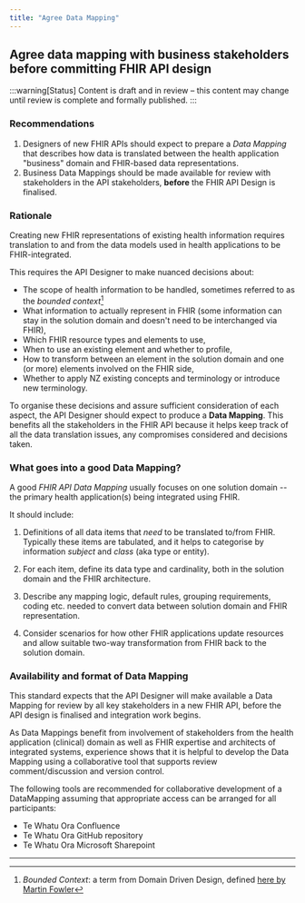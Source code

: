 ```yaml
---
title: "Agree Data Mapping"
---
```


## Agree data mapping with business stakeholders before committing FHIR API design

:::warning[Status]
Content is draft and in review – this content may change until review is complete and formally published.
:::

### Recommendations

1. Designers of new FHIR APIs should expect to prepare a *Data Mapping*  that describes how data is translated between the health application "business" domain and FHIR-based data representations.  
1. Business Data Mappings should be made available for review with stakeholders in the API stakeholders, **before** the FHIR API Design is finalised.

### Rationale

Creating new FHIR representations of existing health information requires translation to and from the data models used in health applications to be FHIR-integrated.

This requires the API Designer to make nuanced decisions about:

- The scope of health information to be handled, sometimes referred to as the *bounded context*[^1]
- What information to actually represent in FHIR (some information can stay in the solution domain and doesn't need to be interchanged via FHIR),  
- Which FHIR resource types and elements to use,  
- When to use an existing element and whether to profile,  
- How to transform between an element in the solution domain and one (or more) elements involved on the FHIR side,  
- Whether to apply NZ existing concepts and terminology or introduce new terminology.

To organise these decisions and assure sufficient consideration of each aspect, the API Designer should expect to produce a **Data Mapping**.  This benefits all the stakeholders in the FHIR API because it helps keep track of all the data translation issues, any compromises considered and decisions taken.

### What goes into a good Data Mapping?

A good *FHIR API Data Mapping* usually focuses on one solution domain -- the primary health application(s) being integrated using FHIR.

It should include:

1. Definitions of all data items that *need* to be translated to/from FHIR.  Typically these items are tabulated, and it helps to categorise by information *subject* and *class* (aka type or entity).

1. For each item, define its data type and cardinality, both in the solution domain and the FHIR architecture.

1. Describe any mapping logic, default rules, grouping requirements, coding etc. needed to convert data between solution domain and FHIR representation.

1. Consider scenarios for how other FHIR applications update resources and allow suitable two-way transformation from FHIR back to the solution domain.

### Availability and format of Data Mapping

This standard expects that the API Designer will make available a Data Mapping for review by all key stakeholders in a new FHIR API, before the API design is finalised and integration work begins.

As Data Mappings benefit from involvement of stakeholders from the health application (clinical) domain as well as FHIR expertise and architects of integrated systems, experience shows that it is helpful to develop the Data Mapping using a collaborative tool that supports review comment/discussion and version control.  

The following tools are recommended for collaborative development of a DataMapping assuming that appropriate access can be arranged for all participants:

- Te Whatu Ora Confluence  
- Te Whatu Ora GitHub repository
- Te Whatu Ora Microsoft Sharepoint  

---

[^1]: *Bounded Context*: a term from Domain Driven Design, defined [here by Martin Fowler](https://martinfowler.com/bliki/BoundedContext.html)
